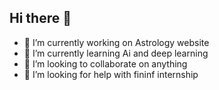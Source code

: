 ## Hi there 👋
- 🔭 I’m currently working on Astrology website
- 🌱 I’m currently learning Ai and deep learning 
- 👯 I’m looking to collaborate on anything 
- 🤔 I’m looking for help with fininf internship 
<!--
**Himanshi282003/Himanshi282003** is a ✨ _special_ ✨ repository because its `README.md` (this file) appears on your GitHub profile.

Here are some ideas to get you started:


- 💬 Ask me about ...
- 📫 How to reach me: ...
- 😄 Pronouns: ...
- ⚡ Fun fact: ...
-->
